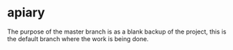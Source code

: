 # apiary

The purpose of the master branch is as a blank backup of the project, this is the default branch where the work is being done.
